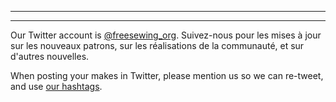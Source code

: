 - - -
- - -

Our Twitter account is [@freesewing\_org](https://twitter.com/freesewing_org). Suivez-nous pour les mises à jour sur les nouveaux patrons, sur les réalisations de la communauté, et sur d'autres nouvelles.

When posting your makes in Twitter, please mention us so we can re-tweet, and use [our hashtags](/community/hashtags/).
